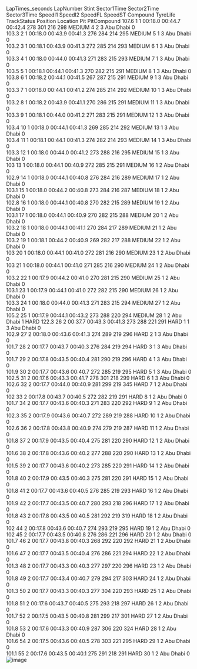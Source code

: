 LapTimes_seconds	LapNumber	Stint	Sector1Time	Sector2Time	Sector3Time	SpeedI1	SpeedI2	SpeedFL	SpeedST	Compound	TyreLife	TrackStatus	Position	Location	Pit	PitCompound
107.6	1	1	00:18.0	00:44.7	00:42.4	278	301	216	298	MEDIUM	4	2	3	Abu Dhabi	0	
103.3	2	1	00:18.0	00:43.9	00:41.3	276	284	214	295	MEDIUM	5	1	3	Abu Dhabi	0	
103.2	3	1	00:18.1	00:43.9	00:41.3	272	285	214	293	MEDIUM	6	1	3	Abu Dhabi	0	
103.3	4	1	00:18.0	00:44.0	00:41.3	271	283	215	293	MEDIUM	7	1	3	Abu Dhabi	0	
103.5	5	1	00:18.1	00:44.1	00:41.3	270	282	215	291	MEDIUM	8	1	3	Abu Dhabi	0	
103.8	6	1	00:18.2	00:44.1	00:41.5	267	287	215	291	MEDIUM	9	1	3	Abu Dhabi	0	
103.3	7	1	00:18.0	00:44.1	00:41.2	274	285	214	292	MEDIUM	10	1	3	Abu Dhabi	0	
103.2	8	1	00:18.2	00:43.9	00:41.1	270	286	215	291	MEDIUM	11	1	3	Abu Dhabi	0	
103.3	9	1	00:18.1	00:44.0	00:41.2	271	283	215	291	MEDIUM	12	1	3	Abu Dhabi	0	
103.4	10	1	00:18.0	00:44.1	00:41.3	269	285	214	292	MEDIUM	13	1	3	Abu Dhabi	0	
103.4	11	1	00:18.1	00:44.1	00:41.3	274	282	214	293	MEDIUM	14	1	3	Abu Dhabi	0	
103.3	12	1	00:18.0	00:44.0	00:41.2	273	288	216	295	MEDIUM	15	1	3	Abu Dhabi	0	
103	13	1	00:18.0	00:44.1	00:40.9	272	285	215	291	MEDIUM	16	1	2	Abu Dhabi	0	
102.9	14	1	00:18.0	00:44.1	00:40.8	276	284	216	289	MEDIUM	17	1	2	Abu Dhabi	0	
103.1	15	1	00:18.0	00:44.2	00:40.8	273	284	216	287	MEDIUM	18	1	2	Abu Dhabi	0	
102.8	16	1	00:18.0	00:44.1	00:40.8	270	282	215	289	MEDIUM	19	1	2	Abu Dhabi	0	
103.1	17	1	00:18.0	00:44.1	00:40.9	270	282	215	288	MEDIUM	20	1	2	Abu Dhabi	0	
103.2	18	1	00:18.0	00:44.1	00:41.1	270	284	217	289	MEDIUM	21	1	2	Abu Dhabi	0	
103.2	19	1	00:18.1	00:44.2	00:40.9	269	282	217	288	MEDIUM	22	1	2	Abu Dhabi	0	
103	20	1	00:18.0	00:44.1	00:41.0	272	281	216	290	MEDIUM	23	1	2	Abu Dhabi	0	
103	21	1	00:18.0	00:44.1	00:41.0	271	285	216	290	MEDIUM	24	1	2	Abu Dhabi	0	
103.2	22	1	00:17.9	00:44.2	00:41.0	270	281	215	290	MEDIUM	25	1	2	Abu Dhabi	0	
103.1	23	1	00:17.9	00:44.1	00:41.0	272	282	215	290	MEDIUM	26	1	2	Abu Dhabi	0	
103.3	24	1	00:18.0	00:44.0	00:41.3	271	283	215	294	MEDIUM	27	1	2	Abu Dhabi	0	
105.2	25	1	00:17.9	00:44.1	00:43.2	273	288	220	294	MEDIUM	28	1	2	Abu Dhabi	1	HARD
122.3	26	2	00:37.7	00:43.3	00:41.3	273	288	221	291	HARD	1	1	3	Abu Dhabi	0	
102.9	27	2	00:18.0	00:43.6	00:41.3	274	289	219	296	HARD	2	1	3	Abu Dhabi	0	
101.7	28	2	00:17.7	00:43.7	00:40.3	276	284	219	294	HARD	3	1	3	Abu Dhabi	0	
101.7	29	2	00:17.8	00:43.5	00:40.4	281	290	219	296	HARD	4	1	3	Abu Dhabi	0	
101.9	30	2	00:17.7	00:43.6	00:40.7	272	285	219	295	HARD	5	1	3	Abu Dhabi	0	
102.5	31	2	00:17.6	00:43.3	00:41.7	278	301	218	299	HARD	6	1	3	Abu Dhabi	0	
102.6	32	2	00:17.7	00:44.0	00:40.9	281	299	219	345	HARD	7	1	2	Abu Dhabi	0	
102	33	2	00:17.8	00:43.7	00:40.5	272	282	219	291	HARD	8	1	2	Abu Dhabi	0	
101.7	34	2	00:17.7	00:43.6	00:40.3	271	283	220	292	HARD	9	1	2	Abu Dhabi	0	
102.3	35	2	00:17.9	00:43.6	00:40.7	272	289	219	288	HARD	10	1	2	Abu Dhabi	0	
102.6	36	2	00:17.8	00:43.8	00:40.9	274	279	219	287	HARD	11	1	2	Abu Dhabi	0	
101.8	37	2	00:17.9	00:43.5	00:40.4	275	281	220	290	HARD	12	1	2	Abu Dhabi	0	
101.6	38	2	00:17.8	00:43.6	00:40.2	277	288	220	290	HARD	13	1	2	Abu Dhabi	0	
101.5	39	2	00:17.7	00:43.6	00:40.2	273	285	220	291	HARD	14	1	2	Abu Dhabi	0	
101.8	40	2	00:17.9	00:43.5	00:40.3	275	281	220	291	HARD	15	1	2	Abu Dhabi	0	
101.8	41	2	00:17.7	00:43.6	00:40.5	276	285	219	293	HARD	16	1	2	Abu Dhabi	0	
101.9	42	2	00:17.7	00:43.5	00:40.7	280	293	218	296	HARD	17	1	2	Abu Dhabi	0	
101.8	43	2	00:17.8	00:43.5	00:40.5	281	292	219	319	HARD	18	1	2	Abu Dhabi	0	
102	44	2	00:17.8	00:43.6	00:40.7	274	293	219	295	HARD	19	1	2	Abu Dhabi	0	
102	45	2	00:17.7	00:43.5	00:40.8	276	286	221	296	HARD	20	1	2	Abu Dhabi	0	
101.7	46	2	00:17.7	00:43.8	00:40.3	268	292	220	292	HARD	21	1	2	Abu Dhabi	0	
101.6	47	2	00:17.7	00:43.5	00:40.4	276	286	221	294	HARD	22	1	2	Abu Dhabi	0	
101.3	48	2	00:17.7	00:43.3	00:40.3	277	297	220	296	HARD	23	1	2	Abu Dhabi	0	
101.8	49	2	00:17.7	00:43.4	00:40.7	279	294	217	303	HARD	24	1	2	Abu Dhabi	0	
101.3	50	2	00:17.7	00:43.3	00:40.3	277	304	220	293	HARD	25	1	2	Abu Dhabi	0	
101.8	51	2	00:17.6	00:43.7	00:40.5	275	293	218	297	HARD	26	1	2	Abu Dhabi	0	
101.7	52	2	00:17.5	00:43.5	00:40.8	281	299	217	301	HARD	27	1	2	Abu Dhabi	0	
101.8	53	2	00:17.6	00:43.3	00:40.9	287	306	220	324	HARD	28	1	2	Abu Dhabi	0	
101.6	54	2	00:17.5	00:43.6	00:40.5	278	303	221	295	HARD	29	1	2	Abu Dhabi	0	
101.1	55	2	00:17.6	00:43.5	00:40.1	275	291	218	291	HARD	30	1	2	Abu Dhabi	0	
![image](https://github.com/user-attachments/assets/fd628618-94c8-43f7-b228-103e3a881e6f)

